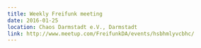 ```yaml
---
title: Weekly Freifunk meeting
date: 2016-01-25
location: Chaos Darmstadt e.V., Darmstadt
link: http://www.meetup.com/FreifunkDA/events/hsbhmlyvcbhc/
---
```

